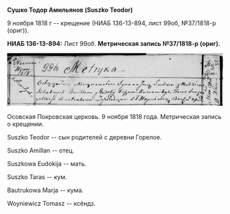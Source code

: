 **Сушко Тодор Амильянов (Suszko Teodor)**

9 ноября 1818 г -- крещение (НИАБ 136-13-894, лист 99об, №37/1818-р
(ориг)).

**НИАБ 136-13-894:** Лист 99об. **Метрическая запись №37/1818-р
(ориг).**

![](./media/d7c48ccb2a66aff0e5e0622bd07535ad1e9d4938.png)

Осовская Покровская церковь. 9 ноября 1818 года. Метрическая запись о
крещении.

Suszko Teodor -- сын родителей с деревни Горелое.

Suszko Amillan -- отец.

Suszkowa Eudokija -- мать.

Suszko Taras -- кум.

Bautrukowa Marja -- кума.

Woyniewicz Tomasz -- ксёндз.
